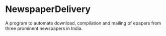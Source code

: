 # NewspaperDelivery
 A program to automate download, compilation and mailing of epapers from three prominent newspapers in India. 
